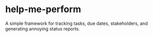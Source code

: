 # help-me-perform
A simple framework for tracking tasks, due dates, stakeholders, and generating annoying status reports.
